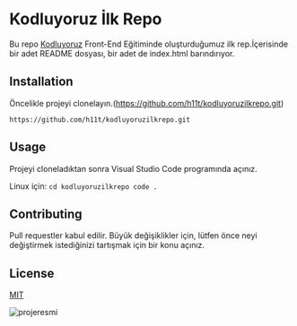 # Kodluyoruz İlk Repo

Bu repo [Kodluyoruz](https://www.kodluyoruz.org/) Front-End Eğitiminde oluşturduğumuz ilk rep.İçerisinde bir adet README dosyası, bir adet de index.html barındırıyor.

## Installation
Öncelikle projeyi clonelayın.(https://github.com/h11t/kodluyoruzilkrepo.git)

`https://github.com/h11t/kodluyoruzilkrepo.git`

## Usage
Projeyi cloneladıktan sonra Visual Studio Code programında açınız.

Linux için:
`
cd kodluyoruzilkrepo
code .
`

## Contributing
Pull requestler kabul edilir. Büyük değişiklikler için, lütfen önce neyi değiştirmek istediğinizi tartışmak için bir konu açınız.

## License

[MIT](https://www.google.com.tr)


![projeresmi](~\picture\projeresmi.PNG)

